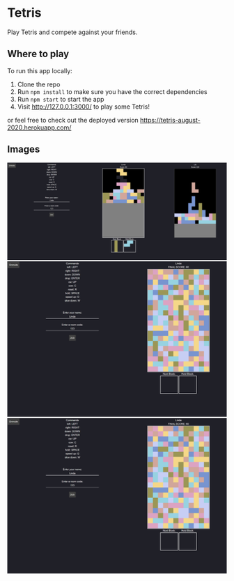 # Tetris

Play Tetris and compete against your friends.

## Where to play
To run this app locally:
1. Clone the repo
2. Run `npm install` to make sure you have the correct dependencies
3. Run `npm start` to start the app
4. Visit http://127.0.0.1:3000/ to play some Tetris!

or feel free to check out the deployed version https://tetris-august-2020.herokuapp.com/

## Images
![Challenge a friend](./photos/1.png)
![Game over](./photos/2.png)
![Play with lots of friends](./photos/2.png)
